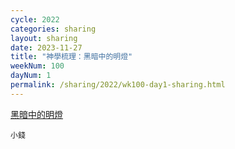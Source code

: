 ```yaml
---
cycle: 2022
categories: sharing
layout: sharing
date: 2023-11-27
title: "神學梳理：黑暗中的明燈"
weekNum: 100
dayNum: 1
permalink: /sharing/2022/wk100-day1-sharing.html
---
```


[黑暗中的明燈](https://eccseattle.github.io/media/sharing/2022/wk100/2023-11-27-bin.m4a)

`小錢`